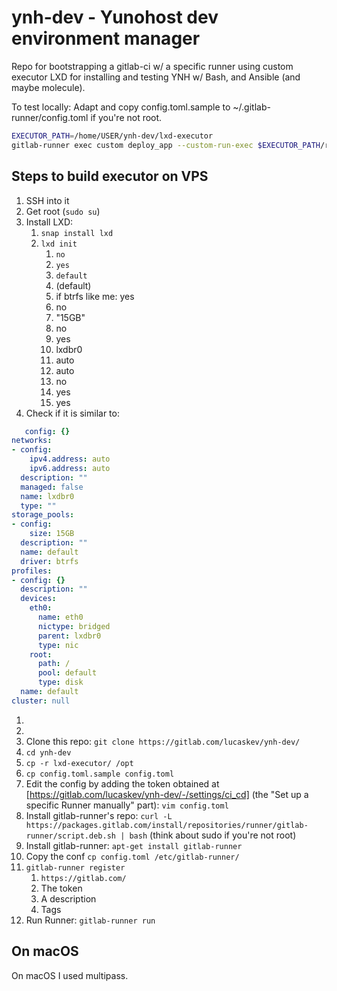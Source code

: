 # ynh-dev - Yunohost dev environment manager

Repo for bootstrapping a gitlab-ci w/ a specific runner using custom executor LXD for installing and testing YNH w/ Bash, and Ansible (and maybe molecule). 

To test locally:
Adapt and copy config.toml.sample to ~/.gitlab-runner/config.toml if you're not root.

```bash
EXECUTOR_PATH=/home/USER/ynh-dev/lxd-executor
gitlab-runner exec custom deploy_app --custom-run-exec $EXECUTOR_PATH/run.sh   --builds-dir "/builds"  --cache-dir "/cache" --custom-prepare-exec $EXECUTOR_PATH/prepare.sh --custom-cleanup-exec $EXECUTOR_PATH/cleanup.sh
```

## Steps to build executor on VPS
1. SSH into it
2. Get root (`sudo su`)
3. Install LXD:
   1. `snap install lxd`
   2. `lxd init`
      1. `no`
      2. `yes`
      3. `default`
      4. (default)
      5. if btrfs like me: yes
      6. no
      7. "15GB"
      8. no
      9. yes
      10. lxdbr0
      11. auto
      12. auto
      13. no
      14. yes
      15. yes
  1.  Check if it is similar to:
```yaml
   config: {}
networks:
- config:
    ipv4.address: auto
    ipv6.address: auto
  description: ""
  managed: false
  name: lxdbr0
  type: ""
storage_pools:
- config:
    size: 15GB
  description: ""
  name: default
  driver: btrfs
profiles:
- config: {}
  description: ""
  devices:
    eth0:
      name: eth0
      nictype: bridged
      parent: lxdbr0
      type: nic
    root:
      path: /
      pool: default
      type: disk
  name: default
cluster: null
```
1. 
2. 
3. Clone this repo: `git clone https://gitlab.com/lucaskev/ynh-dev/`
4. `cd ynh-dev`
5.  `cp -r lxd-executor/ /opt`
6.  `cp config.toml.sample config.toml`
7.  Edit the config by adding the token obtained at [https://gitlab.com/lucaskev/ynh-dev/-/settings/ci_cd] (the "Set up a specific Runner manually" part): `vim config.toml`
8. Install gitlab-runner's repo: `curl -L https://packages.gitlab.com/install/repositories/runner/gitlab-runner/script.deb.sh | bash` (think about sudo if you're not root)
9.  Install gitlab-runner: `apt-get install gitlab-runner`
10. Copy the conf `cp config.toml /etc/gitlab-runner/`
11. `gitlab-runner register`
    1.  `https://gitlab.com/`
    2.  The token
    3.  A description
    4.  Tags
12. Run Runner: `gitlab-runner run`

## On macOS
On macOS I used multipass.